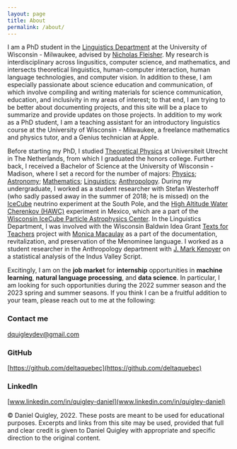 ```yaml
---
layout: page
title: About
permalink: /about/
---
```


I am a PhD student in the [Linguistics Department](https://uwm.edu/linguistics/) at the University of Wisconsin - Milwaukee, advised by [Nicholas Fleisher](https://uwm.edu/linguistics/people/fleisher-nicholas/). My research is interdisciplinary across lingusitics, computer science, and mathematics, and intersects theoretical linguistics, human-computer interaction, human language technologies, and computer vision. In addition to these, I am especially passionate about science education and communication, of which involve compiling and writing materials for science communication, education, and inclusivity in my areas of interest; to that end, I am trying to be better about documenting projects, and this site will be a place to summarize and provide updates on those projects. In addition to my work as a PhD student, I am a teaching assistant for an introductory linguistics course at the University of Wisconsin - Milwaukee, a freelance mathematics and physics tutor, and a Genius technician at Apple.

Before starting my PhD, I studied [Theoretical Physics](https://www.uu.nl/en/research/institute-for-theoretical-physics) at Universiteit Utrecht in The Netherlands, from which I graduated the honors college. Further back, I received a Bachelor of Science at the University of Wisconsin - Madison, where I set a record for the number of majors: [Physics](https://www.physics.wisc.edu/); [Astronomy](http://www.astro.wisc.edu/); [Mathematics](https://math.wisc.edu/); [Linguistics](https://langsci.wisc.edu/); [Anthropology](https://www.anthropology.wisc.edu/). During my undergraduate, I worked as a student researcher with Stefan Westerhoff (who sadly passed away in the summer of 2018; he is missed) on the [IceCube](https://icecube.wisc.edu/) neutrino experiment at the South Pole, and the [High Altitude Water Cherenkov (HAWC)](https://www.hawc-observatory.org/) experiment in Mexico, which are a part of the [Wisconsin IceCube Particle Astrophysics Center](https://wipac.wisc.edu/). In the Linguistics Department, I was involved with the Wisconsin Baldwin Idea Grant [Texts for Teachers](https://news.wisc.edu/partnership-to-save-menominee-language-offers-new-resources-for-language-teachers/) project with [Monica Macaulay](https://monicamacaulay.com/) as a part of the documentation, revitalization, and preservation of the Menominee language. I worked as a student researcher in the Anthropology department with [J. Mark Kenoyer](https://www.anthropology.wisc.edu/staff/kenoyer-j-mark/) on a statistical analysis of the Indus Valley Script.

Excitingly, I am on the **job market** for **internship** opportunities in **machine learning**, **natural language processing**, and **data science**. In particular, I am looking for such opportunities during the 2022 summer season and the 2023 spring and summer seasons. If you think I can be a fruitful addition to your team, please reach out to me at the following:

### Contact me

[dquigleydev@gmail.com](mailto:dquigleydev@gmail.com)

### GitHub 

[https://github.com/deltaquebec](https://github.com/deltaquebec)

### LinkedIn

[www.linkedin.com/in/quigley-daniel](www.linkedin.com/in/quigley-daniel)


© Daniel Quigley, 2022. These posts are meant to be used for educational purposes. Excerpts and links from this site may be used, provided that full and clear credit is given to Daniel Quigley with appropriate and specific direction to the original content.
